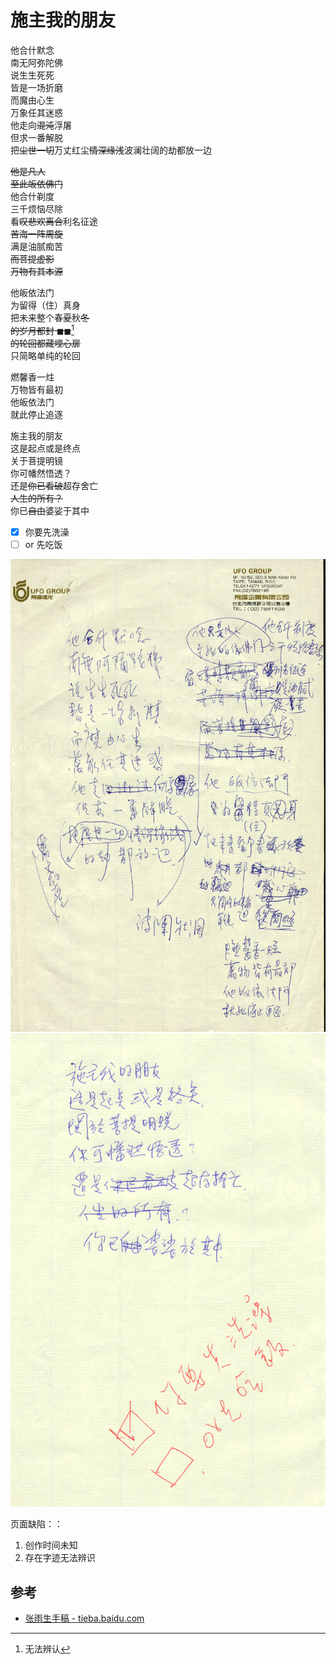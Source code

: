 # 施主我的朋友

他合什默念<br>
南无阿弥陀佛<br>
说生生死死<br>
皆是一场折磨<br>
而魔由心生<br>
万象任其迷惑<br>
他走向~~混沌~~浮屠<br>
但求一番解脱<br>
把~~尘世一切~~万丈红尘~~情深缘浅~~波澜壮阔的劫都放一边

~~他是凡人~~<br>
~~至此皈依佛门~~<br>
他合什剃度<br>
三千烦恼尽除<br>
看~~叹悲欢离合~~利名征途<br>
~~苦海一阵周旋~~<br>
满是油腻痴苦<br>
~~而菩提虚影~~<br>
~~万物有其本源~~

他皈依法门<br>
为留得（住）真身<br>
把未来整个春~~夏~~秋~~冬~~<br>
~~的岁月都封 ◼◼~~[^1]<br>
~~的轮回都藏埋心扉~~<br>
只简略单纯的轮回

燃馨香一炷<br>
万物皆有最初<br>
他皈依法门<br>
就此停止追逐

施主我的朋友<br>
这是起点或是终点<br>
关于菩提明镜<br>
你可幡然悟透？<br>
还是~~你已看破~~超存舍亡<br>
~~人生的所有？~~<br>
你已~~自由~~婆娑于其中

-   [x] 你要先洗澡
-   [ ] or 先吃饭

![施主我的朋友](./benefactor-my-friend-1.jpg)
![施主我的朋友](./benefactor-my-friend-2.jpg)

页面缺陷：：

1. 创作时间未知
2. 存在字迹无法辨识

## 参考

-   [张雨生手稿 - tieba.baidu.com](https://tieba.baidu.com/p/2084189476#!/l/p1)

[^1]: 无法辨认

